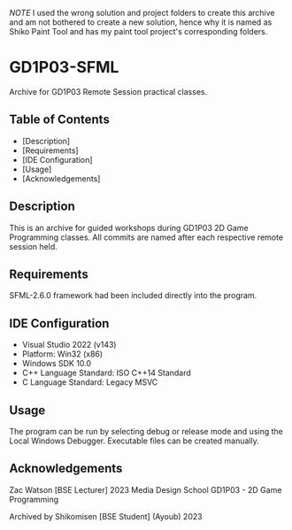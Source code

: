 *NOTE* I used the wrong solution and project folders to create this archive and am not bothered to create a new solution, hence why it is named as Shiko Paint Tool and has my paint tool project's corresponding folders.

# GD1P03-SFML

Archive for GD1P03 Remote Session practical classes.


## Table of Contents

- [Description]
- [Requirements]
- [IDE Configuration]
- [Usage]
- [Acknowledgements]


## Description

This is an archive for guided workshops during GD1P03 2D Game Programming classes. All commits are named after each respective remote session held.


## Requirements

SFML-2.6.0 framework had been included directly into the program.


## IDE Configuration

- Visual Studio 2022 (v143) 
- Platform: Win32 (x86)
- Windows SDK 10.0
- C++ Language Standard: ISO C++14 Standard
- C Language Standard: Legacy MSVC


## Usage

The program can be run by selecting debug or release mode and using the Local Windows Debugger. Executable files can be created manually.


## Acknowledgements

Zac Watson [BSE Lecturer] 2023
Media Design School
GD1P03 - 2D Game Programming

Archived by
Shikomisen [BSE Student] (Ayoub) 2023